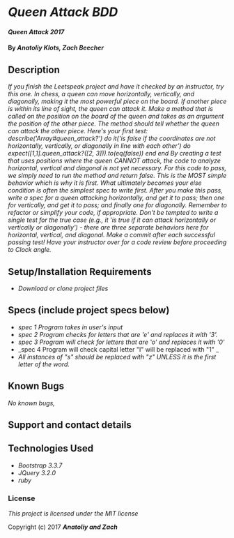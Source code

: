 # _Queen Attack BDD_

#### _Queen Attack 2017_

#### By _**Anatoliy Klots, Zach Beecher**_

## Description

_If you finish the Leetspeak project and have it checked by an instructor, try this one. In chess, a queen can move horizontally, vertically, and diagonally, making it the most powerful piece on the board. If another piece is within its line of sight, the queen can attack it. Make a method that is called on the position on the board of the queen and takes as an argument the position of the other piece. The method should tell whether the queen can attack the other piece.
Here's your first test:
describe('Array#queen_attack?') do
  it('is false if the coordinates are not horizontally, vertically, or diagonally in line with each other') do
    expect([1,1].queen_attack?([2, 3])).to(eq(false))
  end
end
By creating a test that uses positions where the queen CANNOT attack, the code to analyze horizontal, vertical and diagonal is not yet necessary. For this code to pass, we simply need to run the method and return false. This is the MOST simple behavior which is why it is first. What ultimately becomes your else condition is often the simplest spec to write first.
After you make this pass, write a spec for a queen attacking horizontally, and get it to pass; then one for vertically, and get it to pass; and finally one for diagonally. Remember to refactor or simplify your code, if appropriate. Don't be tempted to write a single test for the true case (e.g., it 'is true if it can attack horizontally or vertically or diagonally') - there are three separate behaviors here for horizontal, vertical, and diagonal. Make a commit after each successful passing test!
Have your instructor over for a code review before proceeding to Clock angle._

## Setup/Installation Requirements

* _Download or clone project files_


## Specs (include project specs below)
* _spec 1 Program takes in user's input_
* _spec 2 Program checks for letters that are 'e' and replaces it with '3'._
* _spec 3 Program will check for letters that are 'o' and replaces it with '0'_
* _spec 4 Program will check capital letter "I" will be replaced with "1" _
* _All instances of "s" should be replaced with "z" UNLESS it is the first letter of the word._

## Known Bugs

_No known bugs,_

## Support and contact details


## Technologies Used
* _Bootstrap 3.3.7_
* _JQuery 3.2.0_
* _ruby_

### License

*This project is licensed under the MIT license*

Copyright (c) 2017 **_Anatoliy and Zach_**
